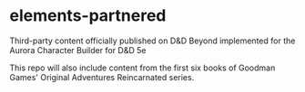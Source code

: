 # elements-partnered
Third-party content officially published on D&amp;D Beyond implemented for the Aurora Character Builder for D&amp;D 5e

This repo will also include content from the first six books of Goodman Games' Original Adventures Reincarnated series.
